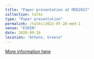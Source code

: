 ```yaml
---
title: "Paper presentation at MED2022"
collection: talks
type: "Paper presentation"
permalink: /talks/2022-07-28-med-1
venue: "ESRIN"
date: 2020-09-26
location: "Athens, Greece"
---
```


[More information here](https://www.med-control.org/med2022/2021/)


